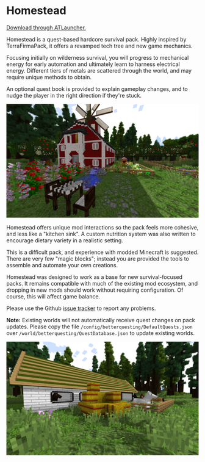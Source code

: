 # Homestead

[Download through ATLauncher.](https://www.atlauncher.com/pack/Homestead)

Homestead is a quest-based hardcore survival pack.  Highly inspired by TerraFirmaPack, it offers a revamped tech tree and new game mechanics.

Focusing initially on wilderness survival, you will progress to mechanical energy for early automation and ultimately learn to harness electrical energy.  Different tiers of metals are scattered through the world, and may require unique methods to obtain.

An optional quest book is provided to explain gameplay changes, and to nudge the player in the right direction if they're stuck.

![Farm](screenshots/farm1.png)

Homestead offers unique mod interactions so the pack feels more cohesive, and less like a "kitchen sink".  A custom nutrition system was also written to encourage dietary variety in a realistic setting.

This is a difficult pack, and experience with modded Minecraft is suggested.  There are very few "magic blocks"; instead you are provided the tools to assemble and automate your own creations.

Homestead was designed to work as a base for new survival-focused packs.  It remains compatible with much of the existing mod ecosystem, and dropping in new mods should work without requiring configuration.  Of course, this will affect game balance.

Please use the Github [issue tracker](https://github.com/WesCook/Homestead/issues) to report any problems.

**Note:** Existing worlds will not automatically receive quest changes on pack updates. Please copy the file `/config/betterquesting/DefaultQuests.json` over `/world/betterquesting/QuestDatabase.json` to update existing worlds.

![Farm](screenshots/farm3.png)
